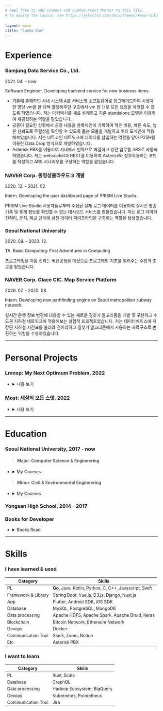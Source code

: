 ```yaml
---
# Feel free to add content and custom Front Matter to this file.
# To modify the layout, see https://jekyllrb.com/docs/themes/#overriding-theme-defaults

layout: main
title: "Jaeho Nam"
---
```


# Experience

### Samjung Data Service Co., Ltd.

2021\. 04\. - now

Software Engineer. Developing backend service for new business items.

- 기존에 존재하던 사내 시스템 A를 서비스형 소프트웨어로 업그레이드하여 사용자 한 명당 vm을 한 대씩 할당해주던 구조에서 vm 한 대로 모든 요청을 처리할 수 있도록 하였습니다. 저는 아키텍처를 새로 설계하고 기존 standalone 모델을 이용하여 재공학하는 역할을 맡았습니다.
- 공증이 필요한 상황에서 공증 내용을 블록체인에 기록하여 적은 비용, 빠른 속도, 높은 신뢰도로 무결성을 확인할 수 있도록 돕는 모듈을 개발하고 여러 도메인에 적용해보았습니다. 저는 비트코인 네트워크에 데이터를 삽입하는 역할을 맡아 P2SH를 이용한 Data Drop 방식으로 개발하였습니다.
- Asterisk PBX를 이용하여 사내에서 인력으로 해결하고 있던 업무를 ARS로 자동화하였습니다. 저는 websocket과 REST를 이용하여 Asterisk와 상호작용하는 코드를 작성하고 ARS 시나리오를 구성하는 역할을 맡았습니다.

### NAVER Corp. 동영상클라우드 3 개발

2020\. 12\. - 2021\. 02\.

Intern. Developing the user dashboard page of PRISM Live Studio.

PRISM Live Studio 사용자들로부터 수집된 실제 로그 데이터를 이용하여 실시간 방송 기록 및 통계 정보를 확인할 수 있는 대시보드 서비스를 만들었습니다. 저는 로그 데이터 전처리, 분석, 제공 단계에 걸친 데이터 파이프라인을 구축하는 역할을 담당했습니다.

### Seoul National University

2020\. 09\. - 2020\. 12\.

TA. Basic Computing: First Adventures in Computing

프로그래밍을 처음 접하는 비전공생을 대상으로 프로그래밍 기초를 알려주는 수업의 조교를 맡았습니다.

### NAVER Corp. Glace CIC. Map Service Platform

2020\. 07\. - 2020\. 08\.

Intern. Developing new pathfinding engine on Seoul metropolitan subway network.

실시간 운행 정보 변경에 대응할 수 있는 새로운 길찾기 알고리즘을 개발 및 구현하고 수도권 지하철 네트워크에 적용해보는 실험적 프로젝트였습니다. 저는 데이터베이스에 저장된 지하철 시간표를 불러와 전처리하고 길찾기 알고리즘에서 사용하는 자료구조로 변환하는 역할을 수행하였습니다.

---

# Personal Projects

### Lmnop: My Next Optimum Problem, 2022

* <details>
  <summary>내용 보기</summary>

  <div markdown="1">

    ![lmnop](/assets/img/lmnop.gif)

    - 백준 온라인 저지 사이트에서 다음으로 어떤 문제를 풀지 자동으로 고르기 위해 만든 앱

    - [github](https://github.com/hadooboo/lmnop){:target="_blank"}

  </div>
  </details>

### Most: 세상의 모든 스탯, 2022

* <details>
  <summary>내용 보기</summary>

  <div markdown="1">

    ![most](/assets/img/most.gif)

    - 유튜브에서 데이터 시각화 영상을 우연히 보고 그래프들을 자유롭게 서핑할 수 있는 사이트가 있으면 어떨까하는 생각으로 만들기 시작한 사이트

    - [demo](https://most.hadooboo.kro.kr){:target="_blank"}

    - [github](https://github.com/hadooboo/most){:target="_blank"}

  </div>
  </details>

---

# Education

### Seoul National University, 2017 - now

> #### Major. Computer Science & Engineering

* <details>
  <summary>My Courses</summary>

  <div markdown="1">

    - Programming Practice(A+)
    - Data Structures(A+)
    - Logic Design(B+)
    - Computer Programming(A0)
    - Electrical and Electronic Circuits(A+)
    - Discrete Mathematics(A+)
    - Introduction to Data Mining(A0)
    - Introduction to Web Programming(A-)
    - Human-Computer Interaction(A0)
    - Algorithms(A+)
    - Computer Architecture(A-)
    - Theory and Lab of Cyber Security and Blockchain(A+)
    - [Principles and Practices of Software Development(A0)](https://github.com/swsnu/swpp2019-team10){:target="_blank"}
    - Programming Language(A+)
    - Introduction to Quantum Computing and Information(A+)
    - Creative Integrated Design 2(A+)
    - Hardware System Design(A-)
    - System Programming(A0)
    - [Information Visualization and Visual Analytics(A+)](https://github.com/hadooboo/snuInfoVis){:target="_blank"}
    - [Creative Integrated Design 1(B0)](https://github.com/hk-master){:target="_blank"}

  </div>
  </details>

> #### Minor. Civil & Environmental Engineering

* <details>
  <summary>My Courses</summary>

  <div markdown="1">

    - Introduction to Civil and Environmental Engineering(A+)
    - Traffic Engineering and Lab.(A-)
    - Transportation Planning and Lab.(A+)

  </div>
  </details>

### Yongsan High School, 2014 - 2017

### Books for Developer

* <details>
  <summary>Books Read</summary>

  <div markdown="1">

    - *스프링 부트 시작하기: 차근차근 따라하는 단계별 실습*, 인사이트, 2019
        - 2020년 여름 네이버 인턴십 준비
    - *러닝 스파크: 번개같이 빠른 데이터 분석(Learning Spark: Lightning-Fast Big Data Analysis)*, 제이펍, 2015
        - 2020년 겨울 네이버 인턴십 준비
    - [*실용주의 프로그래머(The Pragmatic Programmer)*, 인사이트, 2014](https://hadooboo.notion.site/The-Pragmatic-Programmer-effd4dc886d948d3a2cbccfcd80aaf48){:target="_blank"}
    - *실무로 배우는 빅데이터 기술: 데이터 수집, 적재, 처리, 분석, 머신러닝까지*, 위키북스, 2020
    - [*엔터프라이즈 빅데이터 레이크: 효율적인 데이터 레이크 도입과 모범 사례(The Enterprise Big Data Lake: Delivering the Promise of Big Data and Data Science)*, 에이콘출판, 2020](https://hadooboo.notion.site/The-Enterprise-Big-Data-Lake-ff2fdf3f583845afb3d99de71f777bd6){:target="_blank"}
    - *만들면서 배우는 클린 아키텍처: 자바 코드로 구현하는 클린 웹 애플리케이션(Get Your Hands Dirty on Clean Architecture)*, 위키북스, 2021
    - *클린 코드: 애자일 소프트웨어 장인 정신(Clean Code: A Handbook of Agile Software Craftsmanship)*, 인사이트, 2013
    - *월스트리트저널 인포그래픽 가이드: 데이터, 사실, 수치를 표현할 때 지켜야 할 기본 원칙(The Wall Street Journal Guide to Information Graphics)*, 인사이트, 2014
    - [*데이터 중심 애플리케이션 설계: 신뢰할 수 있고 확장 가능하며 유지보수하기 쉬운 시스템을 지탱하는 핵심(Designing Data-Intensive Applications)*, 위키북스, 2018](https://hadooboo.notion.site/def1915776d54ef48abc13c8df421c86){:target="_blank"}

  </div>
  </details>

---

# Skills

### I have learned & used

| Category | Skills |
| --- | --- |
| PL | **Go**, Java, Kotlin, Python, C, C++, Javascript, Swift |
| Framework & Library | Spring Boot, Vue.js, D3.js, Django, Nuxt.js |
| App | Flutter, Android SDK, iOS SDK |
| Database | MySQL, PostgreSQL, MongoDB |
| Data processing | Apache HDFS, Apache Spark, Apache Druid, Keras |
| Blockchain | Bitcoin Network, Ethereum Network |
| Devops | Docker |
| Communication Tool | Slack, Zoom, Notion |
| Etc | Asterisk PBX |

### I want to learn

| Category | Skills |
| --- | --- |
| PL | Rust, Scala |
| Database | GraphQL |
| Data processing | Hadoop Ecosystem, BigQuery |
| Devops | Kubernetes, Prometheus |
| Communication Tool | Jira |